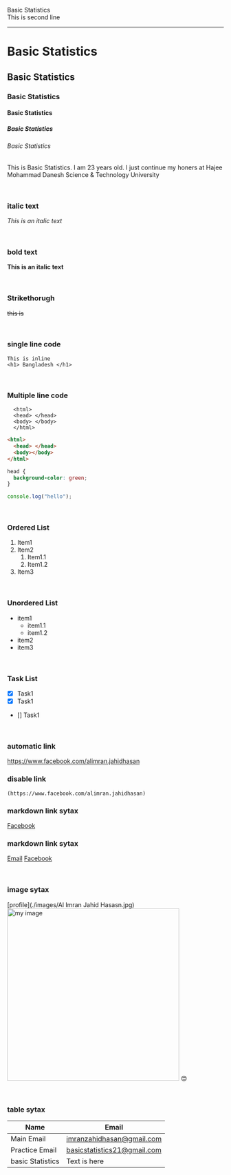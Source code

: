 <!--markdown tutorial-->

Basic Statistics<br/>
This is second line

---

# Basic Statistics

## Basic Statistics

### Basic Statistics

#### Basic Statistics

##### Basic Statistics

###### Basic Statistics

<p>This is Basic Statistics. I am 23 years old. I just continue my honers at Hajee Mohammad Danesh Science & Technology University</p>

<br/>

### italic text

_This is an italic text_

<br/>

### bold text

**This is an italic text**

<br/>

### Strikethorugh

~~this is~~

<br/>

### single line code

`This is inline`  
`<h1> Bangladesh </h1>`

<br/>

### Multiple line code

```
  <html>
  <head> </head>
  <body> </body>
  </html>
```

```html
<html>
  <head> </head>
  <body></body>
</html>
```

```css
head {
  background-color: green;
}
```

```javascript
console.log("hello");
```

<br/>

### Ordered List

1. Item1
2. Item2
   1. Item1.1
   2. Item1.2
3. Item3

<br/>

### Unordered List

- item1
  - item1.1
  - item1.2
- item2
- item3

<br/>

### Task List

- [x] Task1
- [x] Task1
- [] Task1

<br/>

### automatic link

https://www.facebook.com/alimran.jahidhasan

### disable link

`(https://www.facebook.com/alimran.jahidhasan)`

### markdown link sytax

[Facebook](https://www.facebook.com/alimran.jahidhasan)

### markdown link sytax

[Email][Email-link]
[Facebook][Facebook-link]

<br/>

### image sytax

[profile](./images/Al Imran Jahid Hasasn.jpg)
<img src="./Image/Al Imran Jahid Hasasn.jpg" width="400" title="my image"/>
😊

<br/>

### table sytax

| Name         | Email                  |
| ------------ | ---------------------- |
| Main Email | imranzahidhasan@gmail.com           |
| Practice Email | basicstatistics21@gmail.com |
| basic Statistics | Text is here           |

<!-- all link is here -->

[Email-link]: https://mail.google.com/mail/basicstatistics21@gmail.com
[Facebook-link]: https://www.facebook.com/alimran.jahidhasan

